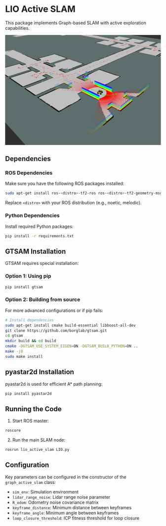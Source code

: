 # LIO Active SLAM

This package implements Graph-based SLAM with active exploration capabilities.

![Graph-based SLAM Example](Figure/Figure_1.png)

## Dependencies

### ROS Dependencies
Make sure you have the following ROS packages installed:
```bash
sudo apt-get install ros-<distro>-tf2-ros ros-<distro>-tf2-geometry-msgs ros-<distro>-tf2-sensor-msgs
```

Replace `<distro>` with your ROS distribution (e.g., noetic, melodic).


### Python Dependencies
Install required Python packages:
```bash
pip install -r requirements.txt
```

## GTSAM Installation

GTSAM requires special installation:

### Option 1: Using pip
```bash
pip install gtsam
```

### Option 2: Building from source
For more advanced configurations or if pip fails:
```bash
# Install dependencies
sudo apt-get install cmake build-essential libboost-all-dev
git clone https://github.com/borglab/gtsam.git
cd gtsam
mkdir build && cd build
cmake -DGTSAM_USE_SYSTEM_EIGEN=ON -DGTSAM_BUILD_PYTHON=ON ..
make -j8
sudo make install
```

## pyastar2d Installation

pyastar2d is used for efficient A* path planning:
```bash
pip install pyastar2d
```

## Running the Code

1. Start ROS master:
```bash
roscore
```

2. Run the main SLAM node:
```bash
rosrun lio_active_slam LIO.py
```

## Configuration

Key parameters can be configured in the constructor of the `graph_active_slam` class:
- `sim_env`: Simulation environment
- `lidar_range_noise`: Lidar range noise parameter
- `R_odom`: Odometry noise covariance matrix
- `keyframe_distance`: Minimum distance between keyframes
- `keyframe_angle`: Minimum angle between keyframes
- `loop_closure_threshold`: ICP fitness threshold for loop closure

